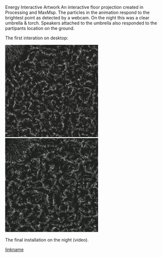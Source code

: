 Energy Interactive Artwork
An interactive floor projection created in Processing and MaxMsp.
The particles in the animation respond to the brightest point as detected by a webcam. On the night this was a clear umbrella & torch.
Speakers attached to the umbrella also responded to the partipants location on the ground.

The first interation on desktop:

![alt text](https://github.com/j-fan/energy-interactive-artwork/blob/master/tumblr_onqhsrc2eT1r2rrcro1_400.gif)
![alt text](https://github.com/j-fan/energy-interactive-artwork/blob/master/tumblr_onqhsrc2eT1r2rrcro2_400.gif)

The final installation on the night (video).

[linkname](https://www.youtube.com/watch?v=evMb1rwsnEI)
